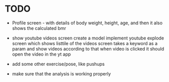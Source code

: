 # TODO
- Profile screen - with details of body weight, height, age, and then it also shows the calculated bmr


- show youtube videos screen
    create a model
    implement youtube explode
    screen which shows listtile of the videos
        screen takes a keyword as a param and show videos according to that
        when video is clicked it should open the video in the yt app



        
    
- add some other exercise/pose, like pushups
- make sure that the analysis is working properly